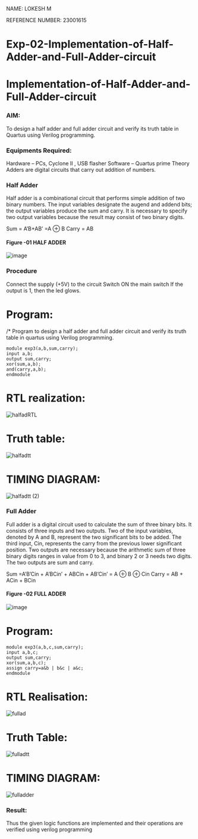 NAME: LOKESH M

REFERENCE NUMBER: 23001615
# Exp-02-Implementation-of-Half-Adder-and-Full-Adder-circuit

# Implementation-of-Half-Adder-and-Full-Adder-circuit
### AIM:
To design a half adder and full adder circuit and verify its truth table in Quartus using Verilog programming.

### Equipments Required:
Hardware – PCs, Cyclone II , USB flasher
Software – Quartus prime
Theory
Adders are digital circuits that carry out addition of numbers.

### Half Adder
Half adder is a combinational circuit that performs simple addition of two binary numbers. The input variables designate the augend and addend bits; the output variables produce the sum and carry. It is necessary to specify two output variables because the result may consist of two binary digits.

Sum = A’B+AB’ =A ⊕ B Carry = AB


#### Figure -01 HALF ADDER 


![image](https://user-images.githubusercontent.com/36288975/163552057-b3547877-6d07-45b4-b7e0-bcfebfad9e1d.png)



### Procedure

Connect the supply (+5V) to the circuit
Switch ON the main switch
If the output is 1, then the led glows.
### 
# Program:
/*
Program to design a half adder and full adder circuit and verify its truth table in quartus using Verilog programming.
```
module exp3(a,b,sum,carry);
input a,b;
output sum,carry;
xor(sum,a,b);
and(carry,a,b);
endmodule
```



# RTL realization:


![halfadRTL](https://github.com/Lokesh23001615/Exp-02-Implementation-of-Half-Adder-and-Full-Adder-circuit/assets/144979337/4ae908b1-830f-4624-96b6-c6e9fcb3f45c)



# Truth table:


![halfadtt](https://github.com/Lokesh23001615/Exp-02-Implementation-of-Half-Adder-and-Full-Adder-circuit/assets/144979337/e8a117af-5c55-411f-a33f-29210a2648f3)

# TIMING DIAGRAM:

![halfadtt (2)](https://github.com/Lokesh23001615/Exp-02-Implementation-of-Half-Adder-and-Full-Adder-circuit/assets/144979337/965e5f54-193b-4fc0-a623-8f05980aef3a)

### Full Adder
Full adder is a digital circuit used to calculate the sum of three binary bits. It consists of three inputs and two outputs. Two of the input variables, denoted by A and B, represent the two significant bits to be added. The third input, Cin, represents the carry from the previous lower significant position. Two outputs are necessary because the arithmetic sum of three binary digits ranges in value from 0 to 3, and binary 2 or 3 needs two digits. The two outputs are sum and carry.

Sum =A’B’Cin + A’BCin’ + ABCin + AB’Cin’ = A ⊕ B ⊕ Cin Carry = AB + ACin + BCin

#### Figure -02 FULL ADDER 

 ![image](https://user-images.githubusercontent.com/36288975/163552156-a13e5a56-c638-4110-97d9-8896907c8d25.png)


# Program:
```
module exp3(a,b,c,sum,carry);
input a,b,c;
output sum,carry;
xor(sum,a,b,c);
assign carry=a&b | b&c | a&c;
endmodule
```
# RTL Realisation:

![fullad](https://github.com/Lokesh23001615/Exp-02-Implementation-of-Half-Adder-and-Full-Adder-circuit/assets/144979337/00bba758-daef-462e-bc23-9c367de2bbde)
# Truth Table: 

![fulladtt](https://github.com/Lokesh23001615/Exp-02-Implementation-of-Half-Adder-and-Full-Adder-circuit/assets/144979337/7ff0e16f-f33f-4a6d-a371-68671980eb4a)

# TIMING DIAGRAM:

![fulladder](https://github.com/Lokesh23001615/Exp-02-Implementation-of-Half-Adder-and-Full-Adder-circuit/assets/144979337/313a6d33-0811-46b6-966a-4edf189022b9)




### Result:

Thus the given logic functions are implemented and their operations are verified using verilog programming
